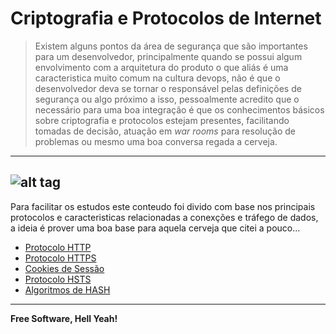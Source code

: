# Criptografia e Protocolos de Internet

> Existem alguns pontos da área de segurança que são importantes para um desenvolvedor, principalmente quando se possui algum envolvimento com a arquitetura do produto o que aliás é uma caracteristica muito comum na cultura devops, não é que o desenvolvedor deva se tornar o responsável pelas definições de segurança ou algo próximo a isso, pessoalmente acredito que o necessário para uma boa integração é que os conhecimentos básicos sobre criptografia e protocolos estejam presentes, facilitando tomadas de decisão, atuação em _war rooms_ para resolução de problemas ou mesmo uma boa conversa regada a cerveja.

---
![alt tag](https://github.com/fiapsecdevops/classroom/raw/master/content/pexels/8vr5clu.jpg)
---

Para facilitar os estudos este conteudo foi divido com base nos principais protocolos e caracteristicas relacionadas a conexções e tráfego de dados, a ideia é prover uma boa base para aquela cerveja que citei a pouco...

* [Protocolo HTTP](https://github.com/2TINsecdevops/classroom/tree/master/content/7criptografiaProtocolos/7.1protocoloHTTP.md)
* [Protocolo HTTPS](https://github.com/2TINsecdevops/classroom/tree/master/content/7criptografiaProtocolos/7.2protocoloHTTPS.md)
* [Cookies de Sessão](https://github.com/2TINsecdevops/classroom/tree/master/content/7criptografiaProtocolos/7.3cookies.md)
* [Protocolo HSTS](https://github.com/2TINsecdevops/classroom/tree/master/content/7criptografiaProtocolos/7.4protocoloHSTS.md)
* [Algoritmos de HASH](https://github.com/2TINsecdevops/classroom/tree/master/content/7criptografiaProtocolos/7.5algoritmodeHash.md)

---

**Free Software, Hell Yeah!**

